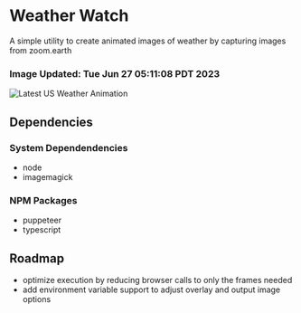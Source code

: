 # Weather Watch

A simple utility to create animated images of weather by capturing images from zoom.earth

### Image Updated: Tue Jun 27 05:11:08 PDT 2023

![Latest US Weather Animation](animations/2023-06-27.webp)

## Dependencies
### System Dependendencies
* node
* imagemagick
### NPM Packages
* puppeteer
* typescript

## Roadmap
* optimize execution by reducing browser calls to only the frames needed
* add environment variable support to adjust overlay and output image options
